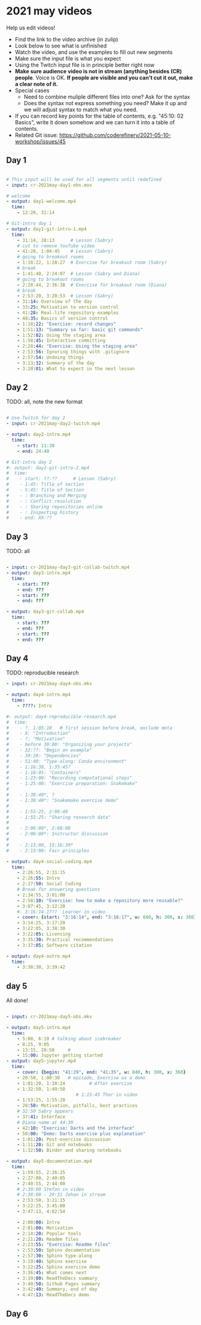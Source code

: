 # 2021 may videos

Help us edit videos!
- Find the link to the video archive (in zulip)
- Look below to see what is unfinished
- Watch the video, and use the examples to fill out new segments
- Make sure the input file is what you expect
- Using the Twitch input file is in principle better right now
- **Make sure audience video is not in stream (anything besides (CR) people**.  Voice is OK.  **If people are visible and you can't cut it out, make a clear note of it.**
- Special cases
  - Need to combine muliple different files into one?  Ask for the syntax
  - Does the syntax not express something you need?  Make it up and we will adjust syntax to match what you need.
- If you can record key points for the table of contents, e.g. "45:10: 02 Basics", write it down somehow and we can turn it into a table of contents.
- Related Git issue: https://github.com/coderefinery/2021-05-10-workshop/issues/45

## Day 1

```yaml

# This input will be used for all segments until redefined
- input: cr-2021may-day1-obs.mov

# welcome
- output: day1-welcome.mp4
  time:
    - 12:20, 31:14

# Git-intro day 1
- output: day1-git-intro-1.mp4
  time:
    - 31:14, 38:13      # Lesson (Sabry)
    # cut to remove YouTube video
    - 41:28, 1:04:45    # Lesson (Sabry)
    # going to breakout rooms
    - 1:18:22, 1:28:27  # Exercise for breakout room (Sabry)
    # break
    - 1:41:40, 2:24:07  # Lesson (Sabry and Diana)
    # going to breakout rooms
    - 2:28:44, 2:36:38  # Exercise for breakout room (Diana)
    # break
    - 2:53:20, 3:20:53  # Lesson (Sabry)
    - 31:14: Overview of the day
    - 33:25: Motivation to version control
    - 41:28: Real-life repository examples
    - 48:35: Basics of version control
    - 1:18:22: "Exercise: record changes"
    - 1:51:13: "Summary so far: basic git commands"
    - 1:52:02: Using the staging area
    - 1:58:45: Interactive committing
    - 2:28:44: "Exercise: Using the staging area"
    - 2:53:56: Ignoring things with .gitignore
    - 2:57:54: Undoing things
    - 3:13:32: Summary of the day
    - 3:20:01: What to expect in the next lesson
```


## Day 2

TODO: all, note the new format

```yaml

# Use Twitch for day 2
- input: cr-2021may-day2-twitch.mp4

- output: day2-intro.mp4
  time:
    - start: 11:30
    - end: 24:40

# Git-intro day 2
#- output: day2-git-intro-2.mp4
#  time:
#    - start: ??:??      # Lesson (Sabry)
#    - 1:45: Title of section
#    - 5:45: Title of Section
#    - : Branching and Merging
#    - : Conflict resolution
#    - : Sharing repositories online
#    - : Inspecting history
#    - end: XX:??
```

## Day 3
TODO: all

```yaml

- input: cr-2021may-day3-git-collab-twitch.mp4
- output: day3-intro.mp4
  time:
    - start: ???
    - end: ???
    - start: ???
    - end: ???

- output: day3-git-collab.mp4
  time:
    - start: ???
    - end: ???
    - start: ???
    - end: ???

```

## Day 4

TODO: reproducible research

```yaml
- input: cr-2021may-day4-obs.mkv

- output: day4-intro.mp4
  time:
    - ????: Intro

#- output: day4-reproducible-research.mp4
#  time:
#    - ?, 1:05:10   # first session before break, exclude meta
#    - X: "Introduction"
#    - ?: "Motivation"
#    - before 30:00: "Organizing your projects"
#    - 32:??: "Begin an example"
#    - 39:20: "Dependencies"
#    - 51:40: "Type-along: Conda environment"
#    - 1:16:30, 1:35:45?
#    - 1:18:05: "Containers"
#    - 1:23:00: "Recording computational steps"
#    - 1:25:00: "Exercise preparation: Snakemake"
#
#    - 1:38:40*, ?
#    - 1:38:40*: "Snakemake exercise demo"
#
#    - 1:55:25, 2:00:40
#    - 1:55:25: "Sharing research data"
#
#    - 2:06:00*, 2:08:08
#    - 2:06:00*: Instructor discussion
#
#    - 2:13:00, 15:16:30*
#    - 2:13:00: Fair principles

- output: day4-social-coding.mp4
  time:
    - 2:26:55, 2:31:15
    - 2:26:55: Intro
    - 2:27:50: Social Coding
    # Break for answering questions
    - 2:34:55, 3:01:00
    - 2:58:10: "Exercise: how to make a repository more reusable?"
    - 3:07:45, 3:12:20
    #- 3:16:14-17??  Learner in video
    - cover: {start: "3:16:14", end: "3:16:17", w: 840, h: 300, x: 360}
    - 3:14:25, 3:17:20
    - 3:22:05, 3:38:30
    - 3:22:05: Licensing
    - 3:35:30: Practical recommendations
    - 3:37:05: Software citation

- output: day4-outro.mp4
  time:
    - 3:38:30, 3:39:42
```

## day 5

All done!

```yaml

- input: cr-2021may-day5-obs.mkv

- output: day5-intro.mp4
  time:
    - 5:00, 6:10 # talking about icebreaker
    - 8:25, 9:05
    - 13:15, 20:50     #
    - 15:00: Jupyter getting started
- output: day5-jupyter.mp4
  time:
    - cover: {begin: "41:29", end: "41:35", w: 840, h: 300, x: 360}
    - 20:50, 1:00:30   # episode, Exercise as a demo
    - 1:01:20, 1:18:24         # After exercise
    - 1:32:50, 1:49:50
                          # 1:15:45 Thor in video
    - 1:53:25, 1:55:20
    - 20:50: Motivation, pitfalls, best practices
    # 32:50 Sabry appears
    - 37:41: Interface
    # Diana name at 44:30
    - 42:10: "Exercise: Darts and the interface"
    - 50:00: "Demo: Darts exercise plus explanation"
    - 1:01:20: Post-exercise discussion
    - 1:11:20: Git and notebooks
    - 1:32:50: Binder and sharing notebooks

- output: day5-documentation.mp4
  time:
    - 1:59:55, 2:26:25
    - 2:27:00, 2:40:05
    - 2:40:55, 2:44:00
    # 2:30:00 Stefan in video
    # 2:38:00 - 29:31 Johan in stream
    - 2:53:50, 3:21:15
    - 3:22:25, 3:45:00
    - 3:47:13, 4:02:54

    - 2:00:00: Intro
    - 2:01:00: Motivation
    - 2:14:20: Popular tools
    - 2:21:20: Readme files
    - 2:23:55: "Exercise: Readme files"
    - 2:53:50: Sphinx documentation
    - 2:57:30: Sphinx type-along
    - 3:19:40: Sphinx exercise
    - 3:22:25: Sphinx exercise demo
    - 3:36:45: What comes next
    - 3:39:00: ReadTheDocs summary
    - 3:40:50: Github Pages summary
    - 3:42:40: Summary, end of day
    - 4:47:13: ReadTheDocs demo

```

## Day 6